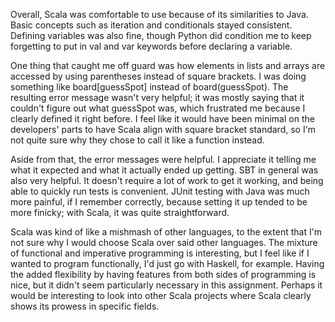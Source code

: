 Overall, Scala was comfortable to use because of its similarities to Java. Basic concepts such as iteration and conditionals stayed consistent. Defining variables was also fine, though Python did condition me to keep forgetting to put in val and var keywords before declaring a variable. 

One thing that caught me off guard was how elements in lists and arrays are accessed by using parentheses instead of square brackets. I was doing something like board[guessSpot] instead of board(guessSpot). The resulting error message wasn't very helpful; it was mostly saying that it couldn't figure out what guessSpot was, which frustrated me because I clearly defined it right before. I feel like it would have been minimal on the developers' parts to have Scala align with square bracket standard, so I'm not quite sure why they chose to call it like a function instead. 

Aside from that, the error messages were helpful. I appreciate it telling me what it expected and what it actually ended up getting. SBT in general was also very helpful. It doesn't require a lot of work to get it working, and being able to quickly run tests is convenient. JUnit testing with Java was much more painful, if I remember correctly, because setting it up tended to be more finicky; with Scala, it was quite straightforward. 

Scala was kind of like a mishmash of other languages, to the extent that I'm not sure why I would choose Scala over said other languages. The mixture of functional and imperative programming is interesting, but I feel like if I wanted to program functionally, I'd just go with Haskell, for example. Having the added flexibility by having features from both sides of programming is nice, but it didn't seem particularly necessary in this assignment. Perhaps it would be interesting to look into other Scala projects where Scala clearly shows its prowess in specific fields. 